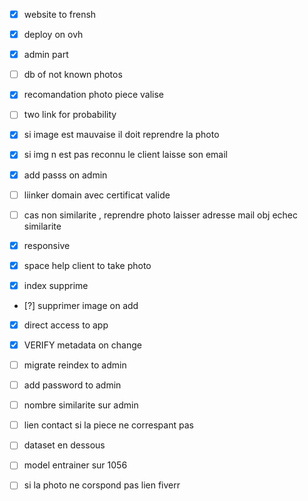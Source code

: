 - [x] website to frensh
- [x] deploy on ovh
- [x] admin part 
- [ ] db of not known photos
- [x] recomandation photo piece valise
- [ ] two link for probability
- [x] si image est mauvaise il doit reprendre la photo
- [x] si img n est pas reconnu le client laisse son email


- [x] add passs on admin
- [ ] liinker domain avec certificat valide
- [ ] cas non similarite , reprendre photo laisser adresse mail obj echec similarite 
- [x] responsive
- [x] space help client to take photo 
- [x] index supprime 
- [?] supprimer image on add 
- [x] direct access to app


- [x] VERIFY metadata on change

- [ ] migrate reindex to admin
- [ ] add password to admin
- [ ] nombre similarite sur admin
- [ ] lien contact  si la piece ne correspant pas
- [ ] dataset en dessous
- [ ] model entrainer sur 1056
- [ ] si la photo ne corspond pas lien fiverr 